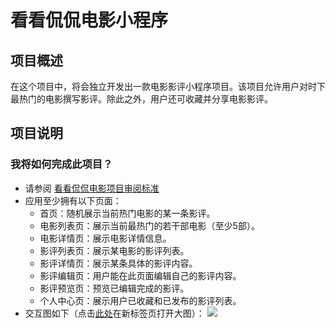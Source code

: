 # 看看侃侃电影小程序


## 项目概述
在这个项目中，将会独立开发出一款电影影评小程序项目。该项目允许用户对时下最热门的电影撰写影评。除此之外，用户还可收藏并分享电影影评。

## 项目说明

### 我将如何完成此项目？
* 请参阅 [看看侃侃电影项目审阅标准](https://review.udacity.com/#!/rubrics/1882/view)
* 应用至少拥有以下页面：
  * 首页：随机展示当前热门电影的某一条影评。
  * 电影列表页：展示当前最热门的若干部电影（至少5部）。
  * 电影详情页：展示电影详情信息。
  * 影评列表页：展示某电影的影评列表。
  * 影评详情页：展示某条具体的影评内容。
  * 影评编辑页：用户能在此页面编辑自己的影评内容。
  * 影评预览页：预览已编辑完成的影评。
  * 个人中心页：展示用户已收藏和已发布的影评列表。
* 交互图如下（点击[此处](http://suo.im/4zJXjp)在新标签页打开大图）：
![](https://s3.cn-north-1.amazonaws.com.cn/static-documents/nd666/%E7%9C%8B%E7%9C%8B%E4%BE%83%E4%BE%83%E7%94%B5%E5%BD%B1%E8%B5%84%E6%BA%90/%E4%BA%A4%E4%BA%92%E5%9B%BE2.png)



